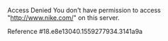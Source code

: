 Access Denied You don't have permission to access "http://www.nike.com/" on this server.

Reference #18.e8e13040.1559277934.3141a9a